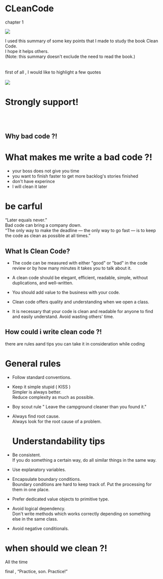 # CLeanCode
chapter 1

![](https://www.aliens-sci.com/wp-content/uploads/2019/01/CleanCode.jpg)

I used this summary of some key points that I made to study the book Clean Code.<br/>
I hope it helps others.<br/>
(Note: this summary doesn't exclude the need to read the book.)<br/>
<br/><br/>
first of all , I would like to highlight a few quotes 
<br/>
<br/>
![](https://miro.medium.com/max/1000/1*5xBL_Z1k8hIifUA3maiFlA.gif)
<br/>

# Strongly support!  
<br/><br/>
## Why bad code ?! <br/>
# What makes me write a bad code ?! <br/>

 * your boss does not give you time 
 * you want to finish faster to get more backlog's stories finished
 * don't have experince 
 * I will clean it later 
 
# be carful 

“Later equals never.” <br/>
Bad code can bring a company down. <br/>
“The only way to make the deadline — the only way to go fast — is to keep the code as clean as possible at all times.”

## What Is Clean Code?

* The code can be measured with either "good" or "bad" in the code review or by how many minutes it takes you to talk about it.

* A clean code should be elegant, efficient, readable, simple, without duplications, and well-written. 

* You should add value to the business with your code.

* Clean code offers quality and understanding when we open a class.

* It is necessary that your code is clean and readable for anyone to find and easily understand. Avoid wasting others' time.
 


## How could i write clean code ?!
 there are rules aand tips you can take it in consideration while coding 
 
# General rules

* Follow standard conventions.
* Keep it simple stupid  ( KISS ) <br/>
   Simpler is always better.<br/>
   Reduce complexity as much as possible.
* Boy scout rule " Leave the campground cleaner than you found it."
* Always find root cause. <br/>
  Always look for the root cause of a problem.
  
  # Understandability tips
* Be consistent. <br/>
  If you do something a certain way, do all similar things in the same way.
* Use explanatory variables.
* Encapsulate boundary conditions. <br/>
  Boundary conditions are hard to keep track of. Put the processing for them in one place.
* Prefer dedicated value objects to primitive type. 
* Avoid logical dependency. <br/>
  Don't write methods which works correctly depending on something else in the same class.
* Avoid negative conditionals. <br/>

# when should we clean ?!

All the time 

final ,
“Practice, son. Practice!”


